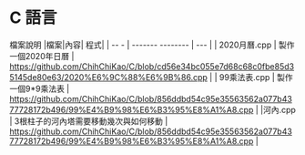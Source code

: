 # C 語言
檔案說明
|檔案|內容| 程式|
| --     - | -------     -------- | ---       |
| 2020月曆.cpp | 製作一個2020年日曆 | https://github.com/ChihChiKao/C/blob/cd56e34bc055e7d68c68c0fbe85d35145de80e63/2020%E6%9C%88%E6%9B%86.cpp |
| 99乘法表.cpp | 製作一個9*9乘法表 | https://github.com/ChihChiKao/C/blob/856ddbd54c95e35563562a077b4377728172b496/99%E4%B9%98%E6%B3%95%E8%A1%A8.cpp |
|河內.cpp | 3根柱子的河內塔需要移動幾次與如何移動 | https://github.com/ChihChiKao/C/blob/856ddbd54c95e35563562a077b4377728172b496/99%E4%B9%98%E6%B3%95%E8%A1%A8.cpp |
